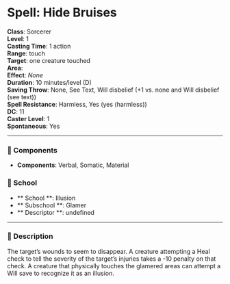 
# Spell: Hide Bruises
**Class**: Sorcerer  
**Level**: 1  
**Casting Time**: 1 action  
**Range**: touch  
**Target**: one creature touched  
**Area**:   
**Effect**: _None_  
**Duration**: 10 minutes/level (D)  
**Saving Throw**: None, See Text, Will disbelief (+1 vs. none and Will disbelief (see text))  
**Spell Resistance**: Harmless, Yes (yes (harmless))  
**DC**: 11  
**Caster Level**: 1  
**Spontaneous**: Yes

---

### 🔮 Components
- **Components**: Verbal, Somatic, Material

### 🏫 School
- ** School **: Illusion
- ** Subschool **: Glamer
- ** Descriptor **: undefined
---

### 📜 Description
The target’s wounds to seem to disappear. A creature attempting a Heal check to tell the severity of the target’s injuries takes a -10 penalty on that check. A creature that physically touches the glamered areas can attempt a Will save to recognize it as an illusion.
